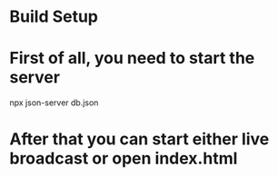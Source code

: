 # Build Setup

# First of all, you need to start the server

npx json-server db.json

# After that you can start either live broadcast or open index.html
